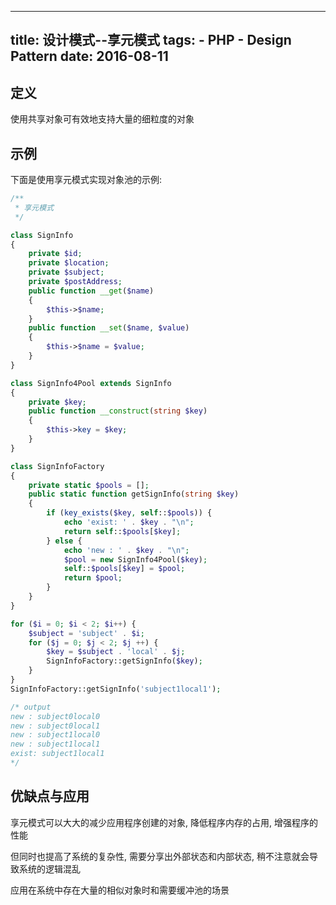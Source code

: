 ----------------
title: 设计模式--享元模式
tags:
    - PHP
    - Design Pattern
date: 2016-08-11
----------------

定义
---
使用共享对象可有效地支持大量的细粒度的对象

<!-- more -->

示例
---
下面是使用享元模式实现对象池的示例:
```PHP
/**
 * 享元模式
 */

class SignInfo
{
    private $id;
    private $location;
    private $subject;
    private $postAddress;
    public function __get($name)
    {
        $this->$name;
    }
    public function __set($name, $value)
    {
        $this->$name = $value;
    }
}

class SignInfo4Pool extends SignInfo
{
    private $key;
    public function __construct(string $key)
    {
        $this->key = $key;
    }
}

class SignInfoFactory
{
    private static $pools = [];
    public static function getSignInfo(string $key)
    {
        if (key_exists($key, self::$pools)) {
            echo 'exist: ' . $key . "\n";
            return self::$pools[$key];
        } else {
            echo 'new : ' . $key . "\n";
            $pool = new SignInfo4Pool($key);
            self::$pools[$key] = $pool;
            return $pool;
        }
    }
}

for ($i = 0; $i < 2; $i++) {
    $subject = 'subject' . $i;
    for ($j = 0; $j < 2; $j ++) {
        $key = $subject . 'local' . $j;
        SignInfoFactory::getSignInfo($key);
    }
}
SignInfoFactory::getSignInfo('subject1local1');

/* output
new : subject0local0
new : subject0local1
new : subject1local0
new : subject1local1
exist: subject1local1
*/
```

优缺点与应用
---
享元模式可以大大的减少应用程序创建的对象, 降低程序内存的占用, 增强程序的性能

但同时也提高了系统的复杂性, 需要分享出外部状态和内部状态, 稍不注意就会导致系统的逻辑混乱

应用在系统中存在大量的相似对象时和需要缓冲池的场景

